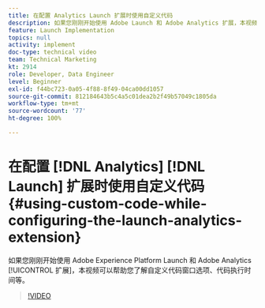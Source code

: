 ```yaml
---
title: 在配置 Analytics Launch 扩展时使用自定义代码
description: 如果您刚刚开始使用 Adobe Launch 和 Adobe Analytics 扩展，本视频可以帮助您了解自定义代码窗口选项、代码执行时间等。
feature: Launch Implementation
topics: null
activity: implement
doc-type: technical video
team: Technical Marketing
kt: 2914
role: Developer, Data Engineer
level: Beginner
exl-id: f44bc723-0a05-4f88-8f49-04ca00dd1057
source-git-commit: 812184643b5c4a5c01dea2b2f49b57049c1805da
workflow-type: tm+mt
source-wordcount: '77'
ht-degree: 100%

---
```


# 在配置 [!DNL Analytics] [!DNL Launch] 扩展时使用自定义代码 {#using-custom-code-while-configuring-the-launch-analytics-extension}

如果您刚刚开始使用 Adobe Experience Platform Launch 和 Adobe Analytics [!UICONTROL 扩展]，本视频可以帮助您了解自定义代码窗口选项、代码执行时间等。

>[!VIDEO](https://video.tv.adobe.com/v/27272/?quality=12&learn=on)
